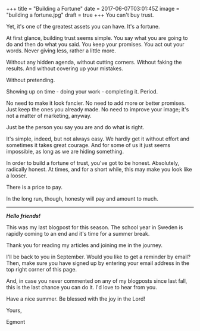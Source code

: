 
+++
title = "Building a Fortune"
date = 2017-06-07T03:01:45Z
image = "building a fortune.jpg"
draft = true
+++
You can't buy trust.

Yet, it's one of the greatest assets you can have. It's a fortune.

At first glance, building trust seems simple. You say what you are going to do and then do what you said. You keep your promises. You act out your words. Never giving less, rather a little more.

Without any hidden agenda, without cutting corners. Without faking the results. And without covering up your mistakes.

Without pretending.

Showing up on time - doing your work - completing it. Period. 

No need to make it look fancier. No need to add more or better promises. Just keep the ones you already made. No need to improve your image; it's not a matter of marketing, anyway.

Just be the person you say you are and do what is right.

It's simple, indeed, but not always easy. We hardly get it without effort and sometimes it takes great courage. And for some of us it just seems impossible, as long as we are hiding something.

In order to build a fortune of trust, you've got to be honest. Absolutely, radically honest. At times, and for a short while, this may make you look like a looser. 

There is a price to pay.

In the long run, though, honesty will pay and amount to much.

---
***Hello friends!***

This was my last blogpost for this season. The school year in Sweden is rapidly coming to an end and it's time for a summer break.

Thank you for reading my articles and joining me in the journey.

I'll be back to you in September. Would you like to get a reminder by email? Then, make sure you have signed up by entering your email address in the top right corner of this page.

And, in case you never commented on any of my blogposts since last fall, this is the last chance you can do it. I'd love to hear from you.

Have a nice summer.
Be blessed with the joy in the Lord!

Yours,

Egmont
